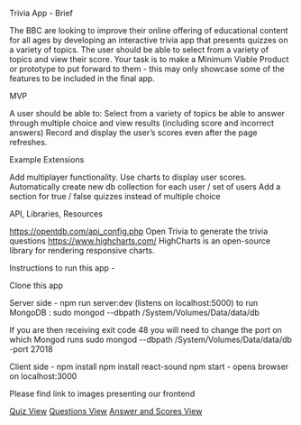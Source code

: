 Trivia App - Brief

The BBC are looking to improve their online offering of educational content for all ages by developing an interactive trivia app that presents quizzes on a variety of topics. The user should be able to select from a variety of topics and view their score. Your task is to make a Minimum Viable Product or prototype to put forward to them - this may only showcase some of the features to be included in the final app.

MVP

A user should be able to:
Select from a variety of topics 
be able to answer through multiple choice and view results (including score and incorrect answers)
Record and display the user’s scores even after the page refreshes. 

Example Extensions

Add multiplayer functionality.
Use charts to display user scores.
Automatically create new db collection for each user / set of users
Add a section for true / false quizzes instead of multiple choice

API, Libraries, Resources

https://opentdb.com/api_config.php Open Trivia to generate the trivia questions
https://www.highcharts.com/ HighCharts is an open-source library for rendering responsive charts.

Instructions to run this app -

Clone this app 

Server side - 
npm run server:dev (listens on localhost:5000)
to run MongoDB : sudo mongod --dbpath /System/Volumes/Data/data/db

If you are then receiving exit code 48 you will need to change the port on which Mongod runs
sudo mongod --dbpath /System/Volumes/Data/data/db -port 27018

Client side - 
npm install
npm install react-sound
npm start - opens browser on localhost:3000


Please find link to images presenting our frontend

[Quiz View](https://github.com/szWoj/trivia_js_project/blob/main/client/src/images/Quiz.png) 
[Questions View](https://github.com/szWoj/trivia_js_project/blob/main/client/src/images/Question.png) 
[Answer and Scores View](https://github.com/szWoj/trivia_js_project/blob/main/client/src/images/AnswersScores.png) 